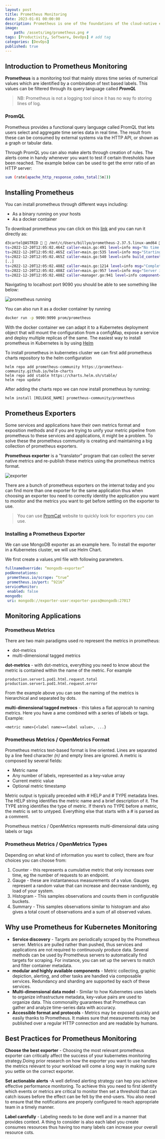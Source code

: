 ```yaml
---
layout: post
title: Prometheus Monitoring
date: 2023-01-01 00:00:00 
description: Prometheus is one of the foundations of the cloud-native environment. It has become the de-facto standard for visibility in Kubernetes environments, creating a new category called Prometheus monitoring
image:
    path: /assets/img/prometheus.png # 
tags: [Productivity, Software, DevOps] # add tag
categories: [DevOps]
published: true
---
```


## Introduction to Prometheus Monitoring
**Prometheus** is a monitoring tool that mainly stores time series of numerical values which are identified by a combination of text based labels. This values can be filtered through its query language called **_PromQL_**

> NB: Prometheus is not a logging tool since it has no way fo storing lines of log.

### PromQL
Prometheus provides a functional query language called PromQL that lets users select and aggregate time series data in real time. The result from these can be consumed by external systems via the HTTP API, or shown as a graph or tabular data.

Through PromQL you can also make alerts through creation of rules. The alerts come in handy whenever you want to test if certain thresholds have been reached. The example below can be used to get the error ratio of an HTTP server:
```bash
sum (rate(apache_http_response_codes_total[5m]))
```

## Installing Prometheus
You can install prometheus through different ways including:
-   As a binary running on your hosts
-   As a docker container

To download prometheus you can click on this [link](https://prometheus.io/download/) and you can run it directly as:
```bash
d3cartel@ASTRID   /mnt/c/Users/billyo/prometheus-2.37.5.linux-amd64  ./prometheus
ts=2022-12-20T12:05:02.464Z caller=main.go:491 level=info msg="No time or size retention was set so using the default time retention" duration=15d
ts=2022-12-20T12:05:02.465Z caller=main.go:535 level=info msg="Starting Prometheus Server" mode=server version="(version=2.37.5, branch=HEAD, revision=8d25a0867918173e501b417e7acd85861df8fb0e)"
ts=2022-12-20T12:05:02.465Z caller=main.go:540 level=info build_context="(go=go1.18.9, user=root@fa6380105630, date=20221209-12:46:41)"
[..]
ts=2022-12-20T12:05:02.488Z caller=main.go:1214 level=info msg="Completed loading of configuration file" filename=prometheus.yml totalDuration=2.7315ms db_storage=6.9µs remote_storage=3.1µs web_handler=1.4µs query_engine=2.4µs scrape=1.3801ms scrape_sd=73.6µs notify=59.8µs notify_sd=21.8µs rules=8.5µs tracing=23µs
ts=2022-12-20T12:05:02.488Z caller=main.go:957 level=info msg="Server is ready to receive web requests."
ts=2022-12-20T12:05:02.488Z caller=manager.go:941 level=info component="rule manager" msg="Starting rule manager..."
```

Navigating to localhost port 9090 you should be able to see something like below:

![prometheus running]({{site.baseurl}}/assets/img/prometheus/img2.png)

You can also run it as a docker container by running 
```bash
docker run -p 9090:9090 prom/prometheus
```

With the docker container we can adapt it to a Kubernetes deployment object that will mount the configuration from a configMap, expose a service and deploy multiple replicas of the same. The easiest way to install prometheus in Kubernetes is by using [Helm](https://helm.sh/)

To install prometheus in kubernetes cluster we can first add prometheus charts repository to the helm configuration
```
helm repo add prometheus-community https://prometheus-community.github.io/helm-charts
helm repo add stable https://charts.helm.sh/stable/
helm repo update
```
 After adding the charts repo we can now install prometheus by running:
 ```
helm install [RELEASE_NAME] prometheus-community/prometheus
 ```

## Prometheus Exporters
Some services and applications have their own metrics format and exposition methods and if you are trying to unify your metric pipeline from prometheus to these services and applications, it might be a problem. To solve these the prometheus community is creating and maintaining a big collection of prometheus exporters.

**Prometheus exporter** is a "translator" program that can collect the server native metrics and re-publish these metrics using the prometheus metrics format.

![exporter]({{site.baseurl}}/assets/img/prometheus/img3.png)

There are a bunch of prometheus exporters on the internat today and you can find more than one exporter for the same application thus when choosing an exporter tou need to correctly identity the application you want to monitor and the metrics you want to get before settling on the exporter to use.

> You can use [PromCat](https://promcat.io/) website to quickly look for exporters you can use.


### Installing a Prometheus Exporter
We can use MongoDB exporter as an example here. To install the exporter in a Kubernetes cluster, we will use Helm Chart.

We first create a values.yml file with following parameters.
``` yml 
fullnameOverride: “mongodb-exporter”
podAnnotations:
 prometheus.io/scrape: “true”
 prometheus.io/port: “9216”
serviceMonitor:
 enabled: false
mongodb:
 uri: mongodb://exporter-user:exporter-pass@mongodb:27017
 ```

## Monitoring Applications
### Prometheus Metrics
There are two main paradigms used ro represent the metrics in prometheus:
-   dot-metrics
-   multi-dimensional tagged metrics

**dot-metrics** - with dot-metrics, everything you need to know about the metric is contained within the name of the metric. For example 
```
production.server1.pod1.html.request.total
production.server1.pod1.html.request.error
```
From the example above you can see the naming of the metrics is hierarchical and separated by dots.

**multi-dimensional tagged metrocs** - this takes a flat approcah to naming metrics. Here you have a ame combined with a series of labels or tags. Example:
```
<metric name>{<label name>=<label value>, ...}
```

### Prometheus Metrics / OpenMetrics Format
Prometheus metrics text-based format is line oriented. Lines are separated by a line feed character _(n)_ and empty lines are ignored.
A metric is composed by several fields:
-   Metric name
-   Any number of labels, represented as a key-value array
-   Current metric value
-   Optional metric timestamp

Metric output is typically preceded with # HELP and # TYPE metadata lines. The HELP 
string identifies the metric name and a brief description of it. The TYPE string identifies the 
type of metric. If there’s no TYPE before a metric, the metric is set to untyped. Everything 
else that starts with a # is parsed as a comment.

Prometheus metrics / OpenMetrics represents multi-dimensional data using labels or tags 

### Prometheus Metrics / OpenMetrics Types
Depending on what kind of information you want to collect, there are four choices you can choose from:
1. Counter - this represents a cumulative metric that only increases over time, eg the number of requests to an endpoint.
2. Gauge - these are instantaneous measurements of a value. Gauges represent a random value that can increase and decrease randomly, eg load of your system.
3. Histogram - This samples observations and counts them in configurable buckets.
4. Summary - This samples observations similar to histogram and also gives a total count of observations and a sum of all observed values.

## Why use Prometheus for Kubernetes Monitoring
-   **Service discovery** - Targets are periodically scraped by the Prometheus server. Metrics are pulled rather than pushed, thus services and applications are not required to continuously produce data. Several methods can be used by Prometheus servers to automatically find targets for scraping. For instance, you can set up the servers to match and filter container metadata.
-   **modular and highly available components** - Metric collecting, graphic depiction, alerting, and other tasks are handled via composable services. Redundancy and sharding are supported by each of these services.
-   **Multi-dimensional data model** - Similar to how Kubernetes uses labels to organize infrastructure metadata, key-value pairs are used to organize data. This commonality guarantees that Prometheus can gather and analyze time-series data with accuracy.
-   **Accessible format and protocols** - Metrics may be exposed quickly and easily thanks to Prometheus. It makes sure that measurements may be published over a regular HTTP connection and are readable by humans.

## Best Practices for Prometheus Monitoring
**Choose the best exporter** - Choosing the most relevant prometheus exporter can critically affect the success of your kubernetes monitoring strategy.Doing prior research on how the exporter you want to use handles the metrics relevant to your workload will come a long way in making sure you settle on the correct exporter.

**Set actionable alerts** -A well defined alerting strategy can hep you achieve effective performance monitoring. To achieve this you need to first identify which events or metrics are critical to monitor then set a threshold that can catch issues before the effect can be felt by the end-users. You also need to ensure that the notifications are properly configured to reach appropriate team in a timely manner.

**Label carefully** - Labeling needs to be done well and in a manner that provides context. A thing to consider is also each label you create consumes resources thus having too many labels can increase your overall resource cots.




